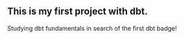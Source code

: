 ## This is my first project with dbt.


Studying dbt fundamentals in search of the first dbt badge!

